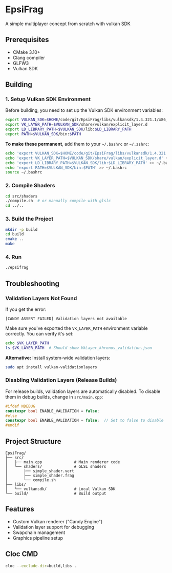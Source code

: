 # EpsiFrag
A simple multiplayer concept from scratch with vulkan SDK

## Prerequisites

- CMake 3.10+
- Clang compiler
- GLFW3
- Vulkan SDK

## Building

### 1. Setup Vulkan SDK Environment

Before building, you need to set up the Vulkan SDK environment variables:

```bash
export VULKAN_SDK=$HOME/code/git/EpsiFrag/libs/vulkansdk/1.4.321.1/x86_64
export VK_LAYER_PATH=$VULKAN_SDK/share/vulkan/explicit_layer.d
export LD_LIBRARY_PATH=$VULKAN_SDK/lib:$LD_LIBRARY_PATH
export PATH=$VULKAN_SDK/bin:$PATH
```

**To make these permanent**, add them to your `~/.bashrc` or `~/.zshrc`:

```bash
echo 'export VULKAN_SDK=$HOME/code/git/EpsiFrag/libs/vulkansdk/1.4.321.1/x86_64' >> ~/.bashrc
echo 'export VK_LAYER_PATH=$VULKAN_SDK/share/vulkan/explicit_layer.d' >> ~/.bashrc
echo 'export LD_LIBRARY_PATH=$VULKAN_SDK/lib:$LD_LIBRARY_PATH' >> ~/.bashrc
echo 'export PATH=$VULKAN_SDK/bin:$PATH' >> ~/.bashrc
source ~/.bashrc
```

### 2. Compile Shaders

```bash
cd src/shaders
./compile.sh  # or manually compile with glslc
cd ../..
```

### 3. Build the Project

```bash
mkdir -p build
cd build
cmake ..
make
```

### 4. Run

```bash
./epsifrag
```

## Troubleshooting

### Validation Layers Not Found

If you get the error:
```
[CANDY ASSERT FAILED] Validation layers not available
```

Make sure you've exported the `VK_LAYER_PATH` environment variable correctly. You can verify it's set:

```bash
echo $VK_LAYER_PATH
ls $VK_LAYER_PATH  # Should show VkLayer_khronos_validation.json
```

**Alternative:** Install system-wide validation layers:
```bash
sudo apt install vulkan-validationlayers
```

### Disabling Validation Layers (Release Builds)

For release builds, validation layers are automatically disabled. To disable them in debug builds, change in `src/main.cpp`:

```cpp
#ifdef NDEBUG
constexpr bool ENABLE_VALIDATION = false;
#else
constexpr bool ENABLE_VALIDATION = false;  // Set to false to disable
#endif
```

## Project Structure

```
EpsiFrag/
├── src/
│   ├── main.cpp              # Main renderer code
│   └── shaders/              # GLSL shaders
│       ├── simple_shader.vert
│       ├── simple_shader.frag
│       └── compile.sh
├── libs/
│   └── vulkansdk/            # Local Vulkan SDK
└── build/                    # Build output
```

## Features

- Custom Vulkan renderer ("Candy Engine")
- Validation layer support for debugging
- Swapchain management
- Graphics pipeline setup

## Cloc CMD
```bash
cloc --exclude-dir=build,libs .
```

